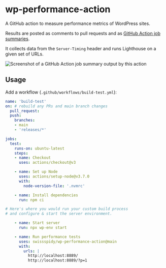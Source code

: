 # wp-performance-action

A GitHub action to measure performance metrics of WordPress sites.

Results are posted as comments to pull requests and as [GitHub Action job summaries](https://github.blog/2022-05-09-supercharging-github-actions-with-job-summaries/).

It collects data from the `Server-Timing` header and runs Lighthouse on a given set of URLs. 

![Screenshot of a GitHub Action job summary output by this action](https://i.imgur.com/NONeYNq.png)

## Usage

Add a workflow (`.github/workflows/build-test.yml`):

```yaml
name: 'build-test'
on: # rebuild any PRs and main branch changes
  pull_request:
  push:
    branches:
    - main
    - 'releases/*'

jobs:
  test:
    runs-on: ubuntu-latest
    steps:
    - name: Checkout
      uses: actions/checkout@v3

    - name: Set up Node
      uses: actions/setup-node@v3.7.0
      with:
        node-version-file: '.nvmrc'

    - name: Install dependencies
      run: npm ci

# Here's where you would run your custom build process
# and configure & start the server environment.

    - name: Start server
      run: npx wp-env start

    - name: Run performance tests
      uses: swissspidy/wp-performance-action@main
      with:
        urls: |
          http://localhost:8889/
          http://localhost:8889/?p=1
```
